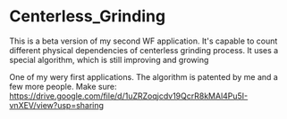 # Centerless_Grinding
This is a beta version of my second WF application. It's capable to count different physical dependencies of centerless grinding process. It uses a special algorithm, which is still improving and growing

One of my wery first applications. The algorithm is patented by me and a few more people. Make sure: https://drive.google.com/file/d/1uZRZoqjcdv19QcrR8kMAl4Pu5I-vnXEV/view?usp=sharing
